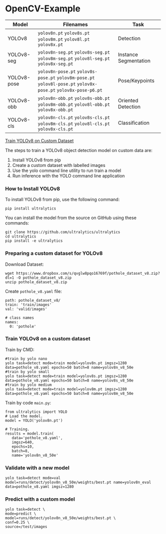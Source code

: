 # OpenCV-Example

| Model       | Filenames                                                                                                      | Task                  |
| ----------- | -------------------------------------------------------------------------------------------------------------- | --------------------- |
| YOLOv8      | `yolov8n.pt` `yolov8s.pt` `yolov8m.pt` `yolov8l.pt` `yolov8x.pt`                                               | Detection             |
| YOLOv8-seg  | `yolov8n-seg.pt` `yolov8s-seg.pt` `yolov8m-seg.pt` `yolov8l-seg.pt` `yolov8x-seg.pt`                           | Instance Segmentation |
| YOLOv8-pose | `yolov8n-pose.pt` `yolov8s-pose.pt` `yolov8m-pose.pt` `yolov8l-pose.pt` `yolov8x-pose.pt` `yolov8x-pose-p6.pt` | Pose/Keypoints        |
| YOLOv8-obb  | `yolov8n-obb.pt` `yolov8s-obb.pt` `yolov8m-obb.pt` `yolov8l-obb.pt` `yolov8x-obb.pt`                           | Oriented Detection    |
| YOLOv8-cls  | `yolov8n-cls.pt` `yolov8s-cls.pt` `yolov8m-cls.pt` `yolov8l-cls.pt` `yolov8x-cls.pt`                           | Classification        |


[Train YOLOv8 on Custom Dataset ](https://learnopencv.com/train-yolov8-on-custom-dataset/)

The steps to train a YOLOv8 object detection model on custom data are:
1. Install YOLOv8 from pip
2. Create a custom dataset with labelled images
3. Use the yolo command line utility to run train a model
4. Run inference with the YOLO command line application

### How to Install YOLOv8

To install YOLOv8 from pip, use the following command:
```
pip install ultralytics
```

You can install the model from the source on GitHub using these commands:
```
git clone https://github.com/ultralytics/ultralytics
cd ultralytics
pip install -e ultralytics
```

### Preparing a custom dataset for YOLOv8

Download Dataset: 
```
wget https://www.dropbox.com/s/qvglw8pqo16769f/pothole_dataset_v8.zip?dl=1 -O pothole_dataset_v8.zip
unzip pothole_dataset_v8.zip
```
Create ```pothole_v8.yaml``` file:
```
path: pothole_dataset_v8/
train: 'train/images'
val: 'valid/images'
 
# class names
names: 
  0: 'pothole'
```

### Train YOLOv8 on a custom dataset
Train by CMD:
```
#train by yolo nano
yolo task=detect mode=train model=yolov8n.pt imgsz=1280 data=pothole_v8.yaml epochs=50 batch=8 name=yolov8n_v8_50e
#train by yolo small
yolo task=detect mode=train model=yolov8s.pt imgsz=1280 data=pothole_v8.yaml epochs=50 batch=8 name=yolov8s_v8_50e
#train by yolo medium
yolo task=detect mode=train model=yolov8m.pt imgsz=1280 data=pothole_v8.yaml epochs=50 batch=8 name=yolov8m_v8_50e
```
Train by code ```main.py```:
```
from ultralytics import YOLO
# Load the model.
model = YOLO('yolov8n.pt')
 
# Training.
results = model.train(
   data='pothole_v8.yaml',
   imgsz=640,
   epochs=10,
   batch=8,
   name='yolov8n_v8_50e'
```

### Validate with a new model
```
yolo task=detect mode=val model=runs/detect/yolov8n_v8_50e/weights/best.pt name=yolov8n_eval data=pothole_v8.yaml imgsz=1280
```

### Predict with a custom model
```
yolo task=detect \
mode=predict \
model=runs/detect/yolov8n_v8_50e/weights/best.pt \
conf=0.25 \
source=/test/images
```
